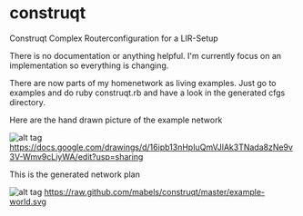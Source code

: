 construqt
=========

Construqt Complex Routerconfiguration for a LIR-Setup

There is no documentation or anything helpful. I'm currently focus on an implementation so everything is changing.


There are now parts of my homenetwork as living examples. Just go to examples and do ruby construqt.rb
and have a look in the generated cfgs directory.

Here are the hand drawn picture of the example network

![alt tag](https://raw.github.com/mabels/construqt/master/example-construqt.jpg)
https://docs.google.com/drawings/d/16ipb13nHpIuQmVJlAk3TNada8zNe9v3V-Wmv9cLiyWA/edit?usp=sharing

This is the generated network plan

![alt tag](https://raw.github.com/mabels/construqt/master/example-world.png)
https://raw.github.com/mabels/construqt/master/example-world.svg


